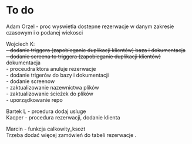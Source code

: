 # To do

Adam Orzel - proc wyswietla dostepne rezerwacje w danym zakresie czasowym i o podanej wiekosci  

Wojciech K:   
    ~~- dodanie triggera (zapobieganie duplikacji klientów) baza i dokumentacja~~  
    ~~- dodanie screena to triggera (zapobieganie duplikacji klientów)~~ dokumentacja  
    - proceudra ktora anuluje rezerwacje  
    - dodanie trigerów do bazy i dokumentacji  
    - dodanie screenow  
    - zaktualizowanie nazewnictwa plików  
    - zaktualizowanie ścieżek do plików  
    - uporządkowanie repo  
           
Bartek L - prcedura dodaj usluge  
Kacper - procedura rezerwacji, dodanie klienta  

Marcin - funkcja calkowity_ksozt     
Trzeba dodać więcej zamówień do tabeli rezerwacje .   

